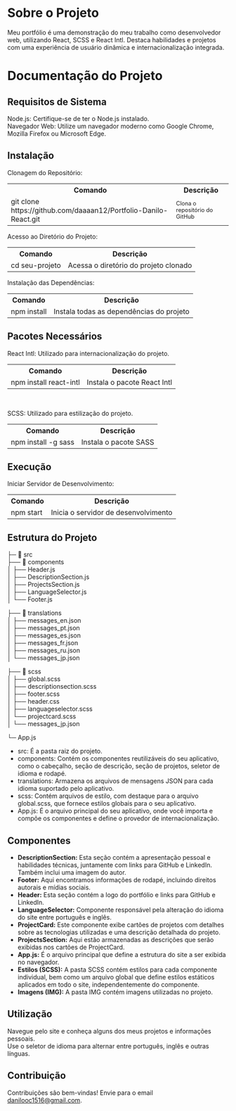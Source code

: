 
<body>
<div class="container">
  <h1>Sobre o Projeto</h1>
  <p>Meu portfólio é uma demonstração do meu trabalho como desenvolvedor web, utilizando React, SCSS e React Intl. Destaca habilidades e projetos com uma experiência de usuário dinâmica e internacionalização integrada.</p>
  
  <h1>Documentação do Projeto</h1>
  
  <h2>Requisitos de Sistema</h2>
  <p>Node.js: Certifique-se de ter o Node.js instalado.<br>
  Navegador Web: Utilize um navegador moderno como Google Chrome, Mozilla Firefox ou Microsoft Edge.</p>
  
  <h2>Instalação</h2>
  <p>Clonagem do Repositório:</p>
  <table>
    <tr>
      <th>Comando</th>
      <th>Descrição</th>
    </tr>
    <tr>
      <td>git clone https://github.com/daaaan12/Portfolio-Danilo-React.git</td>
      <td style="font-size: 0.8rem;">Clona o repositório do GitHub</td>
    </tr>
  </table>
  
  <p>Acesso ao Diretório do Projeto:</p>
  <table>
    <tr>
      <th>Comando</th>
      <th>Descrição</th>
    </tr>
    <tr>
      <td>cd seu-projeto</td>
      <td>Acessa o diretório do projeto clonado</td>
    </tr>
  </table>
  
  <p>Instalação das Dependências:</p>
  <table>
    <tr>
      <th>Comando</th>
      <th>Descrição</th>
    </tr>
    <tr>
      <td>npm install</td>
      <td>Instala todas as dependências do projeto</td>
    </tr>
  </table>
  
  <h2>Pacotes Necessários</h2>
  <p>React Intl: Utilizado para internacionalização do projeto.</p>
  <table>
    <tr>
      <th>Comando</th>
      <th>Descrição</th>
    </tr>
    <tr>
      <td>npm install react-intl</td>
      <td>Instala o pacote React Intl</td>
    </tr>
  </table>
    <br>
      <p>SCSS: Utilizado para estilização do projeto.</p>
  <table>
    <tr>
      <th>Comando</th>
      <th>Descrição</th>
    </tr>
    <tr>
      <td>npm install -g sass</td>
      <td>Instala o pacote SASS</td>
    </tr>
  </table>
  
  <h2>Execução</h2>
  <p>Iniciar Servidor de Desenvolvimento:</p>
  <table>
    <tr>
      <th>Comando</th>
      <th>Descrição</th>
    </tr>
    <tr>
      <td>npm start</td>
      <td>Inicia o servidor de desenvolvimento</td>
    </tr>
  </table>
  
  <h2>Estrutura do Projeto</h2> 

├─ 📁 src <br> 
├── 📁 components <br>
│   ├── Header.js <br>
│   ├── DescriptionSection.js <br>
│   ├── ProjectsSection.js <br>
│   ├── LanguageSelector.js <br>
│   └── Footer.js <br>

├── 📁 translations <br>
│   ├── messages_en.json <br>
│   ├── messages_pt.json <br>
│   ├── messages_es.json <br>
│   ├── messages_fr.json <br>
│   ├── messages_ru.json <br>
│   └── messages_jp.json <br>

├── 📁 scss <br>
│   ├── global.scss <br>
│   ├── descriptionsection.scss <br>
│   ├── footer.scss <br>
│   ├── header.css <br>
│   ├── languageselector.scss <br>
│   └── projectcard.scss <br>
│   └── messages_jp.json <br>

└─ App.js <br>

<ul>
<li> src: É a pasta raiz do projeto.</li>
<li> components: Contém os componentes reutilizáveis do seu aplicativo, como o cabeçalho, seção de descrição, seção de projetos, seletor de idioma e rodapé.</li>
<li>translations: Armazena os arquivos de mensagens JSON para cada idioma suportado pelo aplicativo.</li>
<li>scss: Contém arquivos de estilo, com destaque para o arquivo global.scss, que fornece estilos globais para o seu aplicativo.</li>
<li>App.js: É o arquivo principal do seu aplicativo, onde você importa e compõe os componentes e define o provedor de internacionalização.</li>
</ul>

<h2>Componentes</h2>

<ul>
  <li><strong>DescriptionSection:</strong> Esta seção contém a apresentação pessoal e habilidades técnicas, juntamente com links para GitHub e LinkedIn. Também inclui uma imagem do autor.</li>
  <li><strong>Footer:</strong> Aqui encontramos informações de rodapé, incluindo direitos autorais e mídias sociais.</li>
  <li><strong>Header:</strong> Esta seção contém a logo do portfólio e links para GitHub e LinkedIn.</li>
  <li><strong>LanguageSelector:</strong> Componente responsável pela alteração do idioma do site entre português e inglês.</li>
  <li><strong>ProjectCard:</strong> Este componente exibe cartões de projetos com detalhes sobre as tecnologias utilizadas e uma descrição detalhada do projeto.</li>
  <li><strong>ProjectsSection:</strong> Aqui estão armazenadas as descrições que serão exibidas nos cartões de ProjectCard.</li>
  <li><strong>App.js:</strong> É o arquivo principal que define a estrutura do site a ser exibida no navegador.</li>
  <li><strong>Estilos (SCSS):</strong> A pasta SCSS contém estilos para cada componente individual, bem como um arquivo global que define estilos estáticos aplicados em todo o site, independentemente do componente.</li>
  <li><strong>Imagens (IMG):</strong> A pasta IMG contém imagens utilizadas no projeto.</li>
</ul>

  
  <h2>Utilização</h2>
  <p>Navegue pelo site e conheça alguns dos meus projetos e informações pessoais.<br>
  Use o seletor de idioma para alternar entre português, inglês e outras línguas.</p>
  
  <h2>Contribuição</h2>
  <p>Contribuições são bem-vindas! Envie para o email <a href="mailto:danilooc1516@gmail.com">danilooc1516@gmail.com</a>.</p>

</div>
</body>

